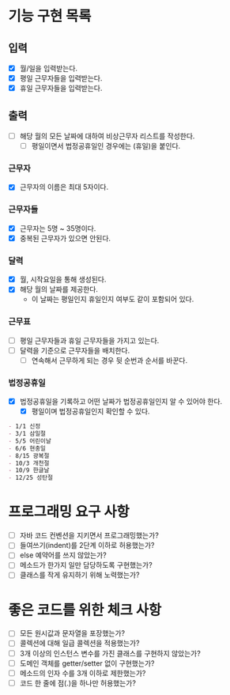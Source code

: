 # 기능 구현 목록

## 입력

- [x] 월/일을 입력받는다.
- [x] 평일 근무자들을 입력받는다.
- [x] 휴일 근무자들을 입력받는다.

## 출력

- [ ] 해당 월의 모든 날짜에 대하여 비상근무자 리스트를 작성한다.
  - [ ] 평일이면서 법정공휴일인 경우에는 (휴일)을 붙인다.

### 근무자

- [x] 근무자의 이름은 최대 5자이다.

### 근무자들

- [x] 근무자는 5명 ~ 35명이다.
- [x] 중복된 근무자가 있으면 안된다.

### 달력

- [x] 월, 시작요일을 통해 생성된다.
- [x] 해당 월의 날짜를 제공한다.
  - 이 날짜는 평일인지 휴일인지 여부도 같이 포함되어 있다.

### 근무표

- [ ] 평일 근무자들과 휴일 근무자들을 가지고 있는다.
- [ ] 달력을 기준으로 근무자들을 배치한다.
  - [ ] 연속해서 근무하게 되는 경우 뒷 순번과 순서를 바꾼다.

### 법정공휴일

- [x] 법정공휴일을 기록하고 어떤 날짜가 법정공휴일인지 알 수 있어야 한다.
  - [x] 평일이며 법정공휴일인지 확인할 수 있다.
```markdown
- 1/1 신정
- 3/1 삼일절
- 5/5 어린이날
- 6/6 현충일
- 8/15 광복절
- 10/3 개천절
- 10/9 한글날
- 12/25 성탄절
```

# 프로그래밍 요구 사항

- [ ] 자바 코드 컨벤션을 지키면서 프로그래밍했는가?
- [ ] 들여쓰기(indent)를 2단계 이하로 허용했는가?
- [ ] else 예약어를 쓰지 않았는가?
- [ ] 메소드가 한가지 일만 담당하도록 구현했는가?
- [ ] 클래스를 작게 유지하기 위해 노력했는가?

# 좋은 코드를 위한 체크 사항

- [ ] 모든 원시값과 문자열을 포장했는가?
- [ ] 콜렉션에 대해 일급 콜렉션을 적용했는가?
- [ ] 3개 이상의 인스턴스 변수를 가진 클래스를 구현하지 않았는가?
- [ ] 도메인 객체를 getter/setter 없이 구현했는가?
- [ ] 메소드의 인자 수를 3개 이하로 제한했는가?
- [ ] 코드 한 줄에 점(.)을 하나만 허용했는가?
